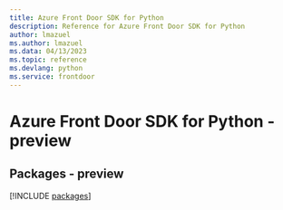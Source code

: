 ```yaml
---
title: Azure Front Door SDK for Python
description: Reference for Azure Front Door SDK for Python
author: lmazuel
ms.author: lmazuel
ms.data: 04/13/2023
ms.topic: reference
ms.devlang: python
ms.service: frontdoor
---
```

# Azure Front Door SDK for Python - preview
## Packages - preview
[!INCLUDE [packages](front-door-index.md)]